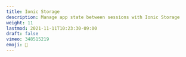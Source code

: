 ```yaml
---
title: Ionic Storage
description: Manage app state between sessions with Ionic Storage
weight: 11
lastmod: 2021-11-11T10:23:30-09:00
draft: false
vimeo: 348515219
emoji: 💾
---
```

